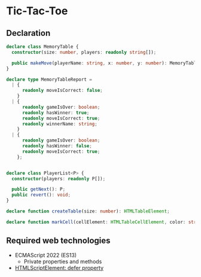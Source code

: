 # Tic-Tac-Toe

## Declaration

```typescript
declare class MemoryTable {
  constructor(size: number, players: readonly string[]);

  public makeMove(playerName: string, x: number, y: number): MemoryTableReport;
}

declare type MemoryTableReport =
  | {
      readonly moveIsCorrect: false;
    }
  | {
      readonly gameIsOver: boolean;
      readonly hasWinner: true;
      readonly moveIsCorrect: true;
      readonly winnerName: string;
    }
  | {
      readonly gameIsOver: boolean;
      readonly hasWinner: false;
      readonly moveIsCorrect: true;
    };


declare class PlayerList<P> {
  constructor(players: readonly P[]);

  public getNext(): P;
  public revert(): void;
}

declare function createTable(size: number): HTMLTableElement;

declare function markCell(cellElement: HTMLTableCellElement, color: string): void;
```

## Required web technologies

- ECMAScript 2022 (ES13)
    - Private properties and methods
- [HTMLScriptElement: defer property](https://html.spec.whatwg.org/multipage/scripting.html#dom-script-defer)
